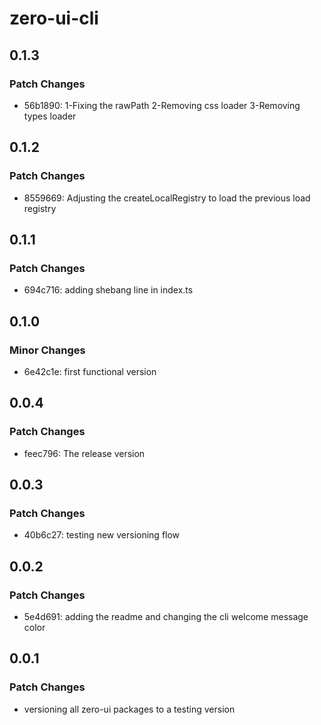 # zero-ui-cli

## 0.1.3

### Patch Changes

- 56b1890: 1-Fixing the rawPath
  2-Removing css loader
  3-Removing types loader

## 0.1.2

### Patch Changes

- 8559669: Adjusting the createLocalRegistry to load the previous load registry

## 0.1.1

### Patch Changes

- 694c716: adding shebang line in index.ts

## 0.1.0

### Minor Changes

- 6e42c1e: first functional version

## 0.0.4

### Patch Changes

- feec796: The release version

## 0.0.3

### Patch Changes

- 40b6c27: testing new versioning flow

## 0.0.2

### Patch Changes

- 5e4d691: adding the readme and changing the cli welcome message color

## 0.0.1

### Patch Changes

- versioning all zero-ui packages to a testing version
